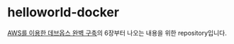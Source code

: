 # helloworld-docker

[AWS를 이용한 데브옵스 완벽 구축](http://www.acornpub.co.kr/book/effective-devops-aws)의 6장부터 나오는 내용을 위한 repository입니다.

